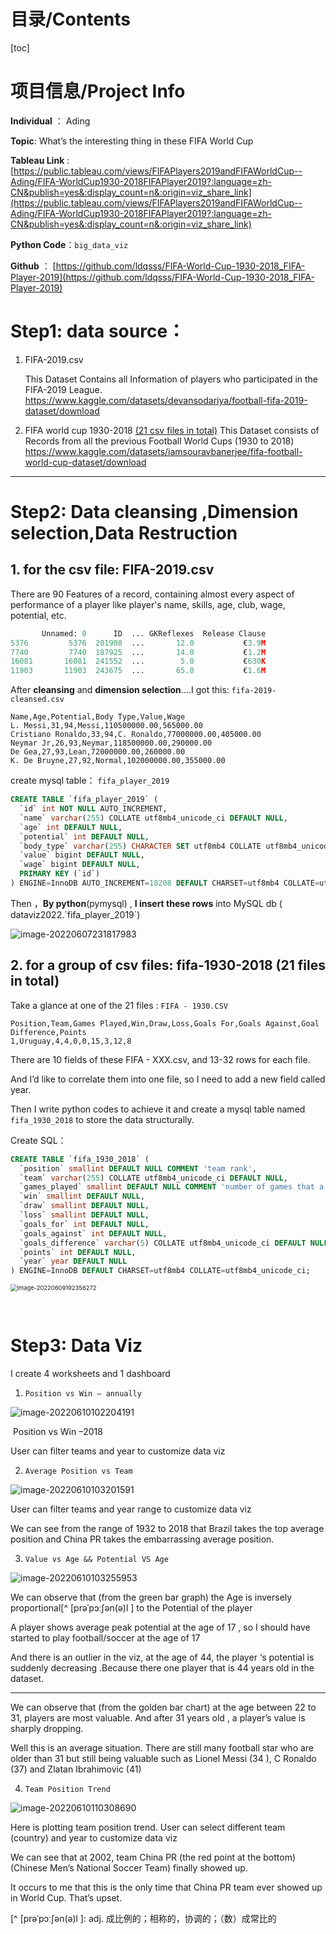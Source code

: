 

# 目录/Contents

[toc]

# 项目信息/Project Info

**Individual** ： Ading

**Topic**:  What’s the interesting thing in these FIFA World Cup

**Tableau Link** :  [https://public.tableau.com/views/FIFAPlayers2019andFIFAWorldCup--Ading/FIFA-WorldCup1930-2018FIFAPlayer2019?:language=zh-CN&publish=yes&:display_count=n&:origin=viz_share_link](https://public.tableau.com/views/FIFAPlayers2019andFIFAWorldCup--Ading/FIFA-WorldCup1930-2018FIFAPlayer2019?:language=zh-CN&publish=yes&:display_count=n&:origin=viz_share_link)

**Python Code**：`big_data_viz`

**Github** ：  [https://github.com/ldqsss/FIFA-World-Cup-1930-2018_FIFA-Player-2019](https://github.com/ldqsss/FIFA-World-Cup-1930-2018_FIFA-Player-2019)

  



#  Step1: data source：

1.   FIFA-2019.csv

     This Dataset Contains all Information of players who participated in the FIFA-2019 League.
     https://www.kaggle.com/datasets/devansodariya/football-fifa-2019-dataset/download

     

1.   FIFA world cup 1930-2018 <u>(21 csv files in total)</u>
     This Dataset consists of Records from all the previous Football World Cups (1930 to 2018) 
     https://www.kaggle.com/datasets/iamsouravbanerjee/fifa-football-world-cup-dataset/download

----

# Step2: Data cleansing ,Dimension selection,Data Restruction



## 1. for the csv file: FIFA-2019.csv

There are 90 Features of a record, containing almost every aspect of performance of a player like player's name, skills, age, club, wage, potential, etc.

```python
       Unnamed: 0      ID  ... GKReflexes  Release Clause
5376         5376  201908  ...       12.0           €3.9M
7740         7740  187925  ...       14.0           €1.2M
16081       16081  241552  ...        5.0           €630K
11903       11903  243675  ...       65.0           €1.6M
```

After **cleansing** and **dimension selection**….I got this: `fifa-2019-cleansed.csv`

```
Name,Age,Potential,Body Type,Value,Wage
L. Messi,31,94,Messi,110500000.00,565000.00
Cristiano Ronaldo,33,94,C. Ronaldo,77000000.00,405000.00
Neymar Jr,26,93,Neymar,118500000.00,290000.00
De Gea,27,93,Lean,72000000.00,260000.00
K. De Bruyne,27,92,Normal,102000000.00,355000.00
```

create mysql table： `fifa_player_2019`

```sql
CREATE TABLE `fifa_player_2019` (
  `id` int NOT NULL AUTO_INCREMENT,
  `name` varchar(255) COLLATE utf8mb4_unicode_ci DEFAULT NULL,
  `age` int DEFAULT NULL,
  `potential` int DEFAULT NULL,
  `body_type` varchar(255) CHARACTER SET utf8mb4 COLLATE utf8mb4_unicode_ci DEFAULT NULL,
  `value` bigint DEFAULT NULL,
  `wage` bigint DEFAULT NULL,
  PRIMARY KEY (`id`)
) ENGINE=InnoDB AUTO_INCREMENT=18208 DEFAULT CHARSET=utf8mb4 COLLATE=utf8mb4_unicode_ci;
```

Then ，**By python**(pymysql) , **I insert these rows** into MySQL db ( dataviz2022.\`fifa_player_2019`)

![image-20220607231817983](report/images/image-20220607231817983.png)

## 2. for a group of csv files: fifa-1930-2018 (21 files in total)

Take a glance at one of the 21 files : `FIFA - 1930.CSV`

```csv
Position,Team,Games Played,Win,Draw,Loss,Goals For,Goals Against,Goal Difference,Points
1,Uruguay,4,4,0,0,15,3,12,8
```

There are 10 fields of these FIFA - XXX.csv, and 13-32 rows for each file.

And I’d like to correlate them into one file, so I need to add a new field called year.

Then I write python codes to achieve it and create a mysql table named `fifa_1930_2018` to store the data structurally.



Create SQL：

```sql
CREATE TABLE `fifa_1930_2018` (
  `position` smallint DEFAULT NULL COMMENT 'team rank',
  `team` varchar(255) COLLATE utf8mb4_unicode_ci DEFAULT NULL,
  `games_played` smallint DEFAULT NULL COMMENT 'number of games that a team in the field',
  `win` smallint DEFAULT NULL,
  `draw` smallint DEFAULT NULL,
  `loss` smallint DEFAULT NULL,
  `goals_for` int DEFAULT NULL,
  `goals_against` int DEFAULT NULL,
  `goals_difference` varchar(5) COLLATE utf8mb4_unicode_ci DEFAULT NULL,
  `points` int DEFAULT NULL,
  `year` year DEFAULT NULL
) ENGINE=InnoDB DEFAULT CHARSET=utf8mb4 COLLATE=utf8mb4_unicode_ci;
```

<img src="report/images/image-20220609192356272.png" alt="image-20220609192356272" style="zoom:67%;" />

​	



# Step3: Data Viz

I create 4 worksheets and 1 dashboard



1.   `Position vs Win – annually`

<img src="report/images/image-20220610102204191.png" alt="image-20220610102204191"  />

​											Position vs Win –2018

User can filter teams and year to customize data viz



2.    `Average Position vs Team`

<img src="report/images/image-20220610103201591.png" alt="image-20220610103201591"  />

User can filter teams and year range to customize data viz

We can see from the range of 1932 to 2018 that Brazil takes the top average position and China PR takes the embarrassing average position.

3.   `Value vs Age && Potential VS Age`

<img src="report/images/image-20220610103255953.png" alt="image-20220610103255953"  />

We can observe that (from the green bar graph) the Age is inversely proportional[^ [prəˈpɔːʃən(ə)l ]  to the Potential of the player

A player shows average peak potential at the age of 17 , so I should have started to play football/soccer at the age of 17

And there is an outlier in the viz, at the age of 44, the player ‘s potential is suddenly decreasing .Because there one player that is 44 years old in the dataset.

---

We can observe that (from the golden bar chart) at the age between 22 to 31, players are most valuable. And after 31 years old , a player’s value  is sharply dropping. 

Well this is an average situation. There are still many football star who are older than 31 but still being valuable such as Lionel Messi (34 ), C Ronaldo (37) and Zlatan Ibrahimovic (41)



4.   `Team Position Trend`

![image-20220610110308690](report/images/image-20220610110308690.png)

Here is plotting team position trend. User can select different team (country) and year to customize data viz

We can see that at 2002, team China PR (the red point at the bottom) (Chinese Men’s National Soccer Team) finally showed up.

It occurs to me that this is the only time that China PR team ever showed up in World Cup. That’s upset.





[^ [prəˈpɔːʃən(ə)l ]: adj. 成比例的；相称的，协调的；（数）成常比的
